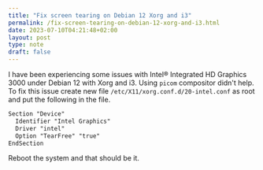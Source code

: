 ```yaml
---
title: "Fix screen tearing on Debian 12 Xorg and i3"
permalink: /fix-screen-tearing-on-debian-12-xorg-and-i3.html
date: 2023-07-10T04:21:48+02:00
layout: post
type: note
draft: false
---
```


I have been experiencing some issues with Intel® Integrated HD Graphics 3000
under Debian 12 with Xorg and i3. Using `picom` compositor didn't help. To fix
this issue create new file `/etc/X11/xorg.conf.d/20-intel.conf` as root and put
the following in the file.

```txt
Section "Device"
  Identifier "Intel Graphics"
  Driver "intel"
  Option "TearFree" "true"
EndSection
```

Reboot the system and that should be it.

